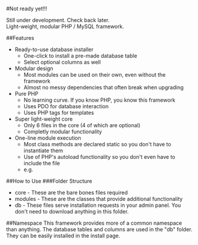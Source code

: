 #Not ready yet!!!

Still under development. Check back later.<br />
Light-weight, modular PHP / MySQL framework.

##Features
* Ready-to-use database installer
  * One-click to install a pre-made database table
  * Select optional columns as well
* Modular design
  * Most modules can be used on their own, even without the framework
  * Almost no messy dependencies that often break when upgrading
* Pure PHP
  * No learning curve. If you know PHP, you know this framework
  * Uses PDO for database interaction
  * Uses PHP tags <? ... ?> for templates
* Super light-weight core
  * Only 6 files in the core (4 of which are optional)
  * Completly modular functionality
* One-line module execution
  * Most class methods are declared static so you don't have to instantiate them
  * Use of PHP's autoload functionality so you don't even have to include the file
  * e.g. <?php echo UserRegistration::form($pdo); ?>


##How to Use
###Folder Structure
* core - These are the bare bones files required
* modules - These are the classes that provide additional functionality
* db - These files serve installation requests in your admin panel. You don't need to download anything in this folder.

##Namespace
This framework provides more of a common namespace than anything. The database tables and columns are used in the "db" folder. They can be easily installed in the install page.
